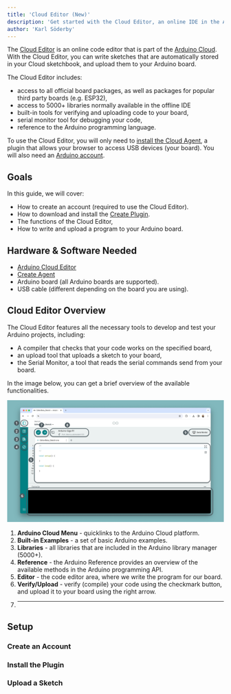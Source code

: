 ```yaml
---
title: 'Cloud Editor (New)'
description: 'Get started with the Cloud Editor, an online IDE in the Arduino Cloud.'
author: 'Karl Söderby'
---
```


The [Cloud Editor](https://app.arduino.cc/sketches/) is an online code editor that is part of the [Arduino Cloud](https://app.arduino.cc/). With the Cloud Editor, you can write sketches that are automatically stored in your Cloud sketchbook, and upload them to your Arduino board.

The Cloud Editor includes:
- access to all official board packages, as well as packages for popular third party boards (e.g. ESP32),
- access to 5000+ libraries normally available in the offline IDE
- built-in tools for verifying and uploading code to your board,
- serial monitor tool for debugging your code,
- reference to the Arduino programming language.

To use the Cloud Editor, you will only need to [install the Cloud Agent](), a plugin that allows your browser to access USB devices (your board). You will also need an [Arduino account]().

## Goals

In this guide, we will cover:

- How to create an account (required to use the Cloud Editor).
- How to download and install the [Create Plugin](https://create.arduino.cc/getting-started/plugin/welcome).
- The functions of the Cloud Editor,
- How to write and upload a program to your Arduino board.

## Hardware & Software Needed

- [Arduino Cloud Editor](https://create.arduino.cc/editor)
- [Create Agent](https://create.arduino.cc/getting-started/plugin/welcome)
- Arduino board (all Arduino boards are supported).
- USB cable (different depending on the board you are using).

## Cloud Editor Overview

The Cloud Editor features all the necessary tools to develop and test your Arduino projects, including:
- A compiler that checks that your code works on the specified board,
- an upload tool that uploads a sketch to your board,
- the Serial Monitor, a tool that reads the serial commands send from your board.

In the image below, you can get a brief overview of the available functionalities.

![Cloud Editor overview.](assets/editor-overview.png)

1. **Arduino Cloud Menu** - quicklinks to the Arduino Cloud platform.
2. **Built-in Examples** -  a set of basic Arduino examples.
3. **Libraries** - all libraries that are included in the Arduino library manager (5000+).
4. **Reference** - the Arduino Reference provides an overview of the available methods in the Arduino programming API.
5. **Editor** - the code editor area, where we write the program for our board.
6. **Verify/Upload** - verify (compile) your code using the checkmark button, and upload it to your board using the right arrow. 
7. ****

## Setup

### Create an Account

### Install the Plugin

### Upload a Sketch
